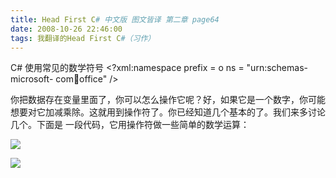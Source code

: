 ```yaml
---
title: Head First C# 中文版 图文皆译 第二章 page64
date: 2008-10-26 22:46:00
tags: 我翻译的Head First C#（习作）
---
```

C#  使用常见的数学符号  <?xml:namespace prefix = o ns = "urn:schemas-microsoft-
com:office:office" />

你把数据存在变量里面了，你可以怎么操作它呢？好，如果它是一个数字，你可能想要对它加减乘除。这就用到操作符了。你已经知道几个基本的了。我们来多讨论几个。下面是
一段代码，它用操作符做一些简单的数学运算：

![](https://p-blog.csdn.net/images/p_blog_csdn_net/cuipengfei1/EntryImages/20081026/%E6%88%AA%E5%9B%BE00633606579877925000.jpg)

![](https://p-blog.csdn.net/images/p_blog_csdn_net/cuipengfei1/EntryImages/20081026/%E6%88%AA%E5%9B%BE01633606579879018750.jpg)



